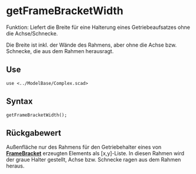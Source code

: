 # getFrameBracketWidth

Funktion: Liefert die Breite für eine Halterung eines Getriebeaufsatzes ohne die Achse/Schnecke.

Die Breite ist inkl. der Wände des Rahmens, aber ohne die Achse bzw. Schnecke, die aus dem Rahmen herausragt.

## Use
```
use <../ModelBase/Complex.scad>
```

## Syntax
```
getFrameBracketWidth();
```

## Rückgabewert
Außenfläche nur des Rahmens für den Getriebehalter eines von [__FrameBracket__](FrameBracket.md) erzeugten Elements als \[x,y]-Liste. In diesen Rahmen wird der graue Halter gestellt, Achse bzw. Schnecke ragen aus dem Rahmen heraus.